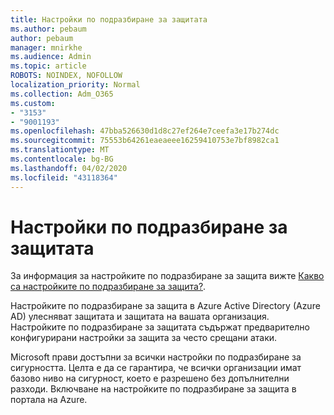 ```yaml
---
title: Настройки по подразбиране за защитата
ms.author: pebaum
author: pebaum
manager: mnirkhe
ms.audience: Admin
ms.topic: article
ROBOTS: NOINDEX, NOFOLLOW
localization_priority: Normal
ms.collection: Adm_O365
ms.custom:
- "3153"
- "9001193"
ms.openlocfilehash: 47bba526630d1d8c27ef264e7ceefa3e17b274dc
ms.sourcegitcommit: 75553b64261eaeaeee16259410753e7bf8982ca1
ms.translationtype: MT
ms.contentlocale: bg-BG
ms.lasthandoff: 04/02/2020
ms.locfileid: "43118364"
---
```

# <a name="security-defaults"></a>Настройки по подразбиране за защитата

За информация за настройките по подразбиране за защита вижте [Какво са настройките по подразбиране за защита?](https://docs.microsoft.com/azure/active-directory/conditional-access/concept-conditional-access-security-defaults).

Настройките по подразбиране за защита в Azure Active Directory (Azure AD) улесняват защитата и защитата на вашата организация. Настройките по подразбиране за защитата съдържат предварително конфигурирани настройки за защита за често срещани атаки.

Microsoft прави достъпни за всички настройки по подразбиране за сигурността. Целта е да се гарантира, че всички организации имат базово ниво на сигурност, което е разрешено без допълнителни разходи. Включване на настройките по подразбиране за защита в портала на Azure.
